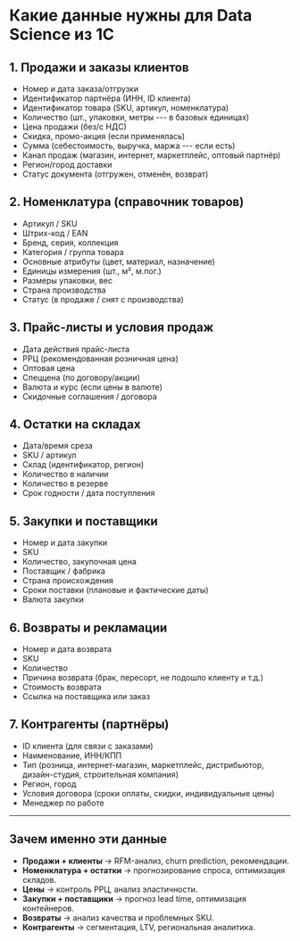 # Какие данные нужны для Data Science из 1С

## 1. Продажи и заказы клиентов

-   Номер и дата заказа/отгрузки
-   Идентификатор партнёра (ИНН, ID клиента)
-   Идентификатор товара (SKU, артикул, номенклатура)
-   Количество (шт., упаковки, метры --- в базовых единицах)
-   Цена продажи (без/с НДС)
-   Скидка, промо-акция (если применялась)
-   Сумма (себестоимость, выручка, маржа --- если есть)
-   Канал продаж (магазин, интернет, маркетплейс, оптовый партнёр)
-   Регион/город доставки
-   Статус документа (отгружен, отменён, возврат)

## 2. Номенклатура (справочник товаров)

-   Артикул / SKU
-   Штрих-код / EAN
-   Бренд, серия, коллекция
-   Категория / группа товара
-   Основные атрибуты (цвет, материал, назначение)
-   Единицы измерения (шт., м², м.пог.)
-   Размеры упаковки, вес
-   Страна производства
-   Статус (в продаже / снят с производства)

## 3. Прайс-листы и условия продаж

-   Дата действия прайс-листа
-   РРЦ (рекомендованная розничная цена)
-   Оптовая цена
-   Спеццена (по договору/акции)
-   Валюта и курс (если цены в валюте)
-   Скидочные соглашения / договора

## 4. Остатки на складах

-   Дата/время среза
-   SKU / артикул
-   Склад (идентификатор, регион)
-   Количество в наличии
-   Количество в резерве
-   Срок годности / дата поступления

## 5. Закупки и поставщики

-   Номер и дата закупки
-   SKU
-   Количество, закупочная цена
-   Поставщик / фабрика
-   Страна происхождения
-   Сроки поставки (плановые и фактические даты)
-   Валюта закупки

## 6. Возвраты и рекламации

-   Номер и дата возврата
-   SKU
-   Количество
-   Причина возврата (брак, пересорт, не подошло клиенту и т.д.)
-   Стоимость возврата
-   Ссылка на поставщика или заказ

## 7. Контрагенты (партнёры)

-   ID клиента (для связи с заказами)
-   Наименование, ИНН/КПП
-   Тип (розница, интернет-магазин, маркетплейс, дистрибьютор,
    дизайн-студия, строительная компания)
-   Регион, город
-   Условия договора (сроки оплаты, скидки, индивидуальные цены)
-   Менеджер по работе

------------------------------------------------------------------------

## Зачем именно эти данные

-   **Продажи + клиенты** → RFM-анализ, churn prediction, рекомендации.
-   **Номенклатура + остатки** → прогнозирование спроса, оптимизация
    складов.
-   **Цены** → контроль РРЦ, анализ эластичности.
-   **Закупки + поставщики** → прогноз lead time, оптимизация
    контейнеров.
-   **Возвраты** → анализ качества и проблемных SKU.
-   **Контрагенты** → сегментация, LTV, региональная аналитика.
